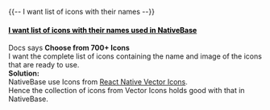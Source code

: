 


{{-- I want list of icons with their names --}}



<div class="panel panel-default panel-faq">
    <div class="panel-heading">
        <a data-toggle="collapse" data-parent="#accordion-cat-1" href="#faq-9" style="color:Black" onMouseOver="this.style.color='#00c497'" onMouseOut="this.style.color='#000000'">
            <h4 class="panel-title">
                I want list of icons with their names used in NativeBase
                <span class="pull-right glyphicon glyphicon-resize-vertical"></span>
            </h4>
        </a>
    </div>
    <div id="faq-9" class="panel-collapse collapse">
        <div class="panel-body">
            Docs says <b>Choose from 700+ Icons</b><br />
            I want the complete list of icons containing the name and image of the icons that are ready to use.
        </div>
        <div class="panel-footer">
            <b> Solution: </b><br />
            NativeBase use Icons from <a href="https://github.com/oblador/react-native-vector-icons">React Native Vector Icons</a>.<br />
            Hence the collection of icons from Vector Icons holds good with that in NativeBase.
        </div>
    </div>
</div>